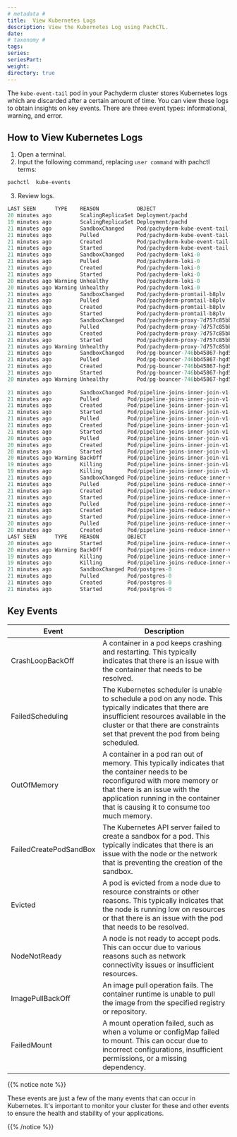```yaml
---
# metadata # 
title:  View Kubernetes Logs
description: View the Kubernetes Log using PachCTL. 
date: 
# taxonomy #
tags: 
series:
seriesPart:
weight: 
directory: true
---
```


The `kube-event-tail` pod in your Pachyderm cluster stores Kubernetes logs which are discarded after a certain amount of time. You can view these logs to obtain insights on key events. There are three event types: informational, warning, and error.

## How to View Kubernetes Logs

1. Open a terminal.
2. Input the following command, replacing `user command` with pachctl terms:
```s
pachctl  kube-events
```
3. Review logs.

```s
LAST SEEN      TYPE    REASON            OBJECT                                         MESSAGE                                                                          
20 minutes ago         ScalingReplicaSet Deployment/pachd                               Scaled up replica set pachd-84f599bccd to 1                                      
19 minutes ago         ScalingReplicaSet Deployment/pachd                               Scaled down replica set pachd-65fc687687 to 0 from 1                             
21 minutes ago         SandboxChanged    Pod/pachyderm-kube-event-tail-84bdc9977d-zkch9 Pod sandbox changed, it will be killed and re-created.                           
21 minutes ago         Pulled            Pod/pachyderm-kube-event-tail-84bdc9977d-zkch9 Container image "pachyderm/kube-event-tail:v0.0.7" already present on machine    
21 minutes ago         Created           Pod/pachyderm-kube-event-tail-84bdc9977d-zkch9 Created container kube-event-tail                                                
21 minutes ago         Started           Pod/pachyderm-kube-event-tail-84bdc9977d-zkch9 Started container kube-event-tail                                                
21 minutes ago         SandboxChanged    Pod/pachyderm-loki-0                           Pod sandbox changed, it will be killed and re-created.                           
21 minutes ago         Pulled            Pod/pachyderm-loki-0                           Container image "grafana/loki:2.6.1" already present on machine                  
21 minutes ago         Created           Pod/pachyderm-loki-0                           Created container loki                                                           
21 minutes ago         Started           Pod/pachyderm-loki-0                           Started container loki                                                           
20 minutes ago Warning Unhealthy         Pod/pachyderm-loki-0                           Readiness probe failed: HTTP probe failed with statuscode: 503                   
20 minutes ago Warning Unhealthy         Pod/pachyderm-loki-0                           Liveness probe failed: HTTP probe failed with statuscode: 503                    
21 minutes ago         SandboxChanged    Pod/pachyderm-promtail-b8plv                   Pod sandbox changed, it will be killed and re-created.                           
21 minutes ago         Pulled            Pod/pachyderm-promtail-b8plv                   Container image "docker.io/grafana/promtail:2.6.1" already present on machine    
21 minutes ago         Created           Pod/pachyderm-promtail-b8plv                   Created container promtail                                                       
21 minutes ago         Started           Pod/pachyderm-promtail-b8plv                   Started container promtail                                                       
21 minutes ago         SandboxChanged    Pod/pachyderm-proxy-7d757c85bb-zp5ht           Pod sandbox changed, it will be killed and re-created.                           
21 minutes ago         Pulled            Pod/pachyderm-proxy-7d757c85bb-zp5ht           Container image "envoyproxy/envoy-distroless:v1.24.1" already present on machine 
21 minutes ago         Created           Pod/pachyderm-proxy-7d757c85bb-zp5ht           Created container envoy                                                          
21 minutes ago         Started           Pod/pachyderm-proxy-7d757c85bb-zp5ht           Started container envoy                                                          
21 minutes ago Warning Unhealthy         Pod/pachyderm-proxy-7d757c85bb-zp5ht           Readiness probe failed: HTTP probe failed with statuscode: 503                   
21 minutes ago         SandboxChanged    Pod/pg-bouncer-746bb45867-hgd57                Pod sandbox changed, it will be killed and re-created.                           
21 minutes ago         Pulled            Pod/pg-bouncer-746bb45867-hgd57                Container image "pachyderm/pgbouncer:1.16.2" already present on machine          
21 minutes ago         Created           Pod/pg-bouncer-746bb45867-hgd57                Created container pg-bouncer                                                     
21 minutes ago         Started           Pod/pg-bouncer-746bb45867-hgd57                Started container pg-bouncer                                                     
20 minutes ago Warning Unhealthy         Pod/pg-bouncer-746bb45867-hgd57                Liveness probe failed: psql: error: FATAL:  pgbouncer cannot connect to server
               
21 minutes ago         SandboxChanged Pod/pipeline-joins-inner-join-v1-pfrnh   Pod sandbox changed, it will be killed and re-created.                                 
21 minutes ago         Pulled         Pod/pipeline-joins-inner-join-v1-pfrnh   Container image "pachyderm/worker:2.5.0-alpha.4" already present on machine            
21 minutes ago         Created        Pod/pipeline-joins-inner-join-v1-pfrnh   Created container init                                                                 
21 minutes ago         Started        Pod/pipeline-joins-inner-join-v1-pfrnh   Started container init                                                                 
21 minutes ago         Pulled         Pod/pipeline-joins-inner-join-v1-pfrnh   Container image "pachyderm/example-joins-inner-outer:2.1.0" already present on machine 
21 minutes ago         Created        Pod/pipeline-joins-inner-join-v1-pfrnh   Created container user                                                                 
21 minutes ago         Started        Pod/pipeline-joins-inner-join-v1-pfrnh   Started container user                                                                 
20 minutes ago         Pulled         Pod/pipeline-joins-inner-join-v1-pfrnh   Container image "pachyderm/pachd:2.5.0-alpha.4" already present on machine             
20 minutes ago         Created        Pod/pipeline-joins-inner-join-v1-pfrnh   Created container storage                                                              
20 minutes ago         Started        Pod/pipeline-joins-inner-join-v1-pfrnh   Started container storage                                                              
20 minutes ago Warning BackOff        Pod/pipeline-joins-inner-join-v1-pfrnh   Back-off restarting failed container                                                   
19 minutes ago         Killing        Pod/pipeline-joins-inner-join-v1-pfrnh   Stopping container user                                                                
19 minutes ago         Killing        Pod/pipeline-joins-inner-join-v1-pfrnh   Stopping container storage                                                             
21 minutes ago         SandboxChanged Pod/pipeline-joins-reduce-inner-v1-jjx6w Pod sandbox changed, it will be killed and re-created.                                 
21 minutes ago         Pulled         Pod/pipeline-joins-reduce-inner-v1-jjx6w Container image "pachyderm/worker:2.5.0-alpha.4" already present on machine            
21 minutes ago         Created        Pod/pipeline-joins-reduce-inner-v1-jjx6w Created container init                                                                 
21 minutes ago         Started        Pod/pipeline-joins-reduce-inner-v1-jjx6w Started container init                                                                 
21 minutes ago         Pulled         Pod/pipeline-joins-reduce-inner-v1-jjx6w Container image "ubuntu:20.04" already present on machine                              
21 minutes ago         Created        Pod/pipeline-joins-reduce-inner-v1-jjx6w Created container user                                                                 
21 minutes ago         Started        Pod/pipeline-joins-reduce-inner-v1-jjx6w Started container user                                                                 
20 minutes ago         Pulled         Pod/pipeline-joins-reduce-inner-v1-jjx6w Container image "pachyderm/pachd:2.5.0-alpha.4" already present on machine             
20 minutes ago         Created        Pod/pipeline-joins-reduce-inner-v1-jjx6w Created container storage                                                              
LAST SEEN      TYPE    REASON         OBJECT                                   MESSAGE                                                                            
20 minutes ago         Started        Pod/pipeline-joins-reduce-inner-v1-jjx6w Started container storage                                                          
20 minutes ago Warning BackOff        Pod/pipeline-joins-reduce-inner-v1-jjx6w Back-off restarting failed container                                               
19 minutes ago         Killing        Pod/pipeline-joins-reduce-inner-v1-jjx6w Stopping container user                                                            
19 minutes ago         Killing        Pod/pipeline-joins-reduce-inner-v1-jjx6w Stopping container storage                                                         
21 minutes ago         SandboxChanged Pod/postgres-0                           Pod sandbox changed, it will be killed and re-created.                             
21 minutes ago         Pulled         Pod/postgres-0                           Container image "docker.io/pachyderm/postgresql:13.3.0" already present on machine 
21 minutes ago         Created        Pod/postgres-0                           Created container postgres                                                         
21 minutes ago         Started        Pod/postgres-0                           Started container postgres   
```

## Key Events


| Event | Description |
|---|---|
| CrashLoopBackOff | A container in a pod keeps crashing and restarting. This typically indicates that there is an issue with the container that needs to be resolved. |
| FailedScheduling | The Kubernetes scheduler is unable to schedule a pod on any node. This typically indicates that there are insufficient resources available in the cluster or that there are constraints set that prevent the pod from being scheduled. | 
| OutOfMemory | A container in a pod ran out of memory. This typically indicates that the container needs to be reconfigured with more memory or that there is an issue with the application running in the container that is causing it to consume too much memory. |  
| FailedCreatePodSandBox | The Kubernetes API server failed to create a sandbox for a pod. This typically indicates that there is an issue with the node or the network that is preventing the creation of the sandbox. |  
| Evicted | A pod is evicted from a node due to resource constraints or other reasons. This typically indicates that the node is running low on resources or that there is an issue with the pod that needs to be resolved. |  
|NodeNotReady| A node is not ready to accept pods. This can occur due to various reasons such as network connectivity issues or insufficient resources.|
|ImagePullBackOff| An image pull operation fails. The container runtime is unable to pull the image from the specified registry or repository.|
|FailedMount| A mount operation failed, such as when a volume or configMap failed to mount. This can occur due to incorrect configurations, insufficient permissions, or a missing dependency.|

{{% notice note %}}

These events are just a few of the many events that can occur in Kubernetes. It's important to monitor your cluster for these and other events to ensure the health and stability of your applications.

{{% /notice %}}